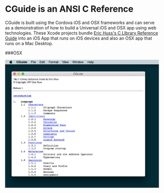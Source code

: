 CGuide is an ANSI C Reference
====
CGuide is built using the Cordova iOS and OSX frameworks and can serve as a demonstration of how to build a Universal iOS and OSX app using web technologies. These Xcode projects bundle [Eric Huss's C LIbrary Reference Guide](http://www.acm.uiuc.edu/webmonkeys/book/c_guide/) into an iOS App that runs on iOS devices and also an OSX app that runs on a Mac Desktop.



###OSX 

![image](https://raw.githubusercontent.com/RandyMcMillan/CGuide/master/osx/ScreenShot.png)